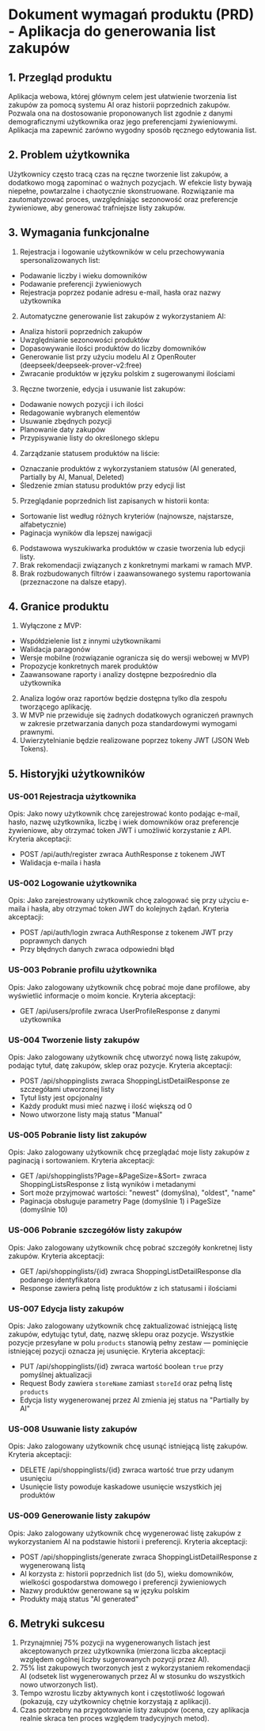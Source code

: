 # Dokument wymagań produktu (PRD) - Aplikacja do generowania list zakupów

## 1. Przegląd produktu

Aplikacja webowa, której głównym celem jest ułatwienie tworzenia list zakupów za pomocą systemu AI oraz historii poprzednich zakupów. Pozwala ona na dostosowanie proponowanych list zgodnie z danymi demograficznymi użytkownika oraz jego preferencjami żywieniowymi. Aplikacja ma zapewnić zarówno wygodny sposób ręcznego edytowania list.

## 2. Problem użytkownika

Użytkownicy często tracą czas na ręczne tworzenie list zakupów, a dodatkowo mogą zapominać o ważnych pozycjach. W efekcie listy bywają niepełne, powtarzalne i chaotycznie skonstruowane. Rozwiązanie ma zautomatyzować proces, uwzględniając sezonowość oraz preferencje żywieniowe, aby generować trafniejsze listy zakupów.

## 3. Wymagania funkcjonalne

1. Rejestracja i logowanie użytkowników w celu przechowywania spersonalizowanych list:

- Podawanie liczby i wieku domowników
- Podawanie preferencji żywieniowych
- Rejestracja poprzez podanie adresu e-mail, hasła oraz nazwy użytkownika

2. Automatyczne generowanie list zakupów z wykorzystaniem AI:

- Analiza historii poprzednich zakupów
- Uwzględnianie sezonowości produktów
- Dopasowywanie ilości produktów do liczby domowników
- Generowanie list przy użyciu modelu AI z OpenRouter (deepseek/deepseek-prover-v2:free)
- Zwracanie produktów w języku polskim z sugerowanymi ilościami

3. Ręczne tworzenie, edycja i usuwanie list zakupów:

- Dodawanie nowych pozycji i ich ilości
- Redagowanie wybranych elementów
- Usuwanie zbędnych pozycji
- Planowanie daty zakupów
- Przypisywanie listy do określonego sklepu

4. Zarządzanie statusem produktów na liście:

- Oznaczanie produktów z wykorzystaniem statusów (AI generated, Partially by AI, Manual, Deleted)
- Śledzenie zmian statusu produktów przy edycji list

5. Przeglądanie poprzednich list zapisanych w historii konta:

- Sortowanie list według różnych kryteriów (najnowsze, najstarsze, alfabetycznie)
- Paginacja wyników dla lepszej nawigacji

6. Podstawowa wyszukiwarka produktów w czasie tworzenia lub edycji listy.
7. Brak rekomendacji związanych z konkretnymi markami w ramach MVP.
8. Brak rozbudowanych filtrów i zaawansowanego systemu raportowania (przeznaczone na dalsze etapy).

## 4. Granice produktu

1. Wyłączone z MVP:

- Współdzielenie list z innymi użytkownikami
- Walidacja paragonów
- Wersje mobilne (rozwiązanie ogranicza się do wersji webowej w MVP)
- Propozycje konkretnych marek produktów
- Zaawansowane raporty i analizy dostępne bezpośrednio dla użytkownika

2. Analiza logów oraz raportów będzie dostępna tylko dla zespołu tworzącego aplikację.
3. W MVP nie przewiduje się żadnych dodatkowych ograniczeń prawnych w zakresie przetwarzania danych poza standardowymi wymogami prawnymi.
4. Uwierzytelnianie będzie realizowane poprzez tokeny JWT (JSON Web Tokens).

## 5. Historyjki użytkowników

### US-001 Rejestracja użytkownika

Opis: Jako nowy użytkownik chcę zarejestrować konto podając e-mail, hasło, nazwę użytkownika, liczbę i wiek domowników oraz preferencje żywieniowe, aby otrzymać token JWT i umożliwić korzystanie z API.
Kryteria akceptacji:

- POST /api/auth/register zwraca AuthResponse z tokenem JWT
- Walidacja e-maila i hasła

### US-002 Logowanie użytkownika

Opis: Jako zarejestrowany użytkownik chcę zalogować się przy użyciu e-maila i hasła, aby otrzymać token JWT do kolejnych żądań.
Kryteria akceptacji:

- POST /api/auth/login zwraca AuthResponse z tokenem JWT przy poprawnych danych
- Przy błędnych danych zwraca odpowiedni błąd

### US-003 Pobranie profilu użytkownika

Opis: Jako zalogowany użytkownik chcę pobrać moje dane profilowe, aby wyświetlić informacje o moim koncie.
Kryteria akceptacji:

- GET /api/users/profile zwraca UserProfileResponse z danymi użytkownika

### US-004 Tworzenie listy zakupów

Opis: Jako zalogowany użytkownik chcę utworzyć nową listę zakupów, podając tytuł, datę zakupów, sklep oraz pozycje.
Kryteria akceptacji:

- POST /api/shoppinglists zwraca ShoppingListDetailResponse ze szczegółami utworzonej listy
- Tytuł listy jest opcjonalny
- Każdy produkt musi mieć nazwę i ilość większą od 0
- Nowo utworzone listy mają status "Manual"

### US-005 Pobranie listy list zakupów

Opis: Jako zalogowany użytkownik chcę przeglądać moje listy zakupów z paginacją i sortowaniem.
Kryteria akceptacji:

- GET /api/shoppinglists?Page=&PageSize=&Sort= zwraca ShoppingListsResponse z listą wyników i metadanymi
- Sort może przyjmować wartości: "newest" (domyślna), "oldest", "name"
- Paginacja obsługuje parametry Page (domyślnie 1) i PageSize (domyślnie 10)

### US-006 Pobranie szczegółów listy zakupów

Opis: Jako zalogowany użytkownik chcę pobrać szczegóły konkretnej listy zakupów.
Kryteria akceptacji:

- GET /api/shoppinglists/{id} zwraca ShoppingListDetailResponse dla podanego identyfikatora
- Response zawiera pełną listę produktów z ich statusami i ilościami

### US-007 Edycja listy zakupów

Opis: Jako zalogowany użytkownik chcę zaktualizować istniejącą listę zakupów, edytując tytuł, datę, nazwę sklepu oraz pozycje. Wszystkie pozycje przesyłane w polu `products` stanowią pełny zestaw — pominięcie istniejącej pozycji oznacza jej usunięcie.
Kryteria akceptacji:

- PUT /api/shoppinglists/{id} zwraca wartość boolean `true` przy pomyślnej aktualizacji
- Request Body zawiera `storeName` zamiast `storeId` oraz pełną listę `products`
- Edycja listy wygenerowanej przez AI zmienia jej status na "Partially by AI"

### US-008 Usuwanie listy zakupów

Opis: Jako zalogowany użytkownik chcę usunąć istniejącą listę zakupów.
Kryteria akceptacji:

- DELETE /api/shoppinglists/{id} zwraca wartość true przy udanym usunięciu
- Usunięcie listy powoduje kaskadowe usunięcie wszystkich jej produktów

### US-009 Generowanie listy zakupów

Opis: Jako zalogowany użytkownik chcę wygenerować listę zakupów z wykorzystaniem AI na podstawie historii i preferencji.
Kryteria akceptacji:

- POST /api/shoppinglists/generate zwraca ShoppingListDetailResponse z wygenerowaną listą
- AI korzysta z: historii poprzednich list (do 5), wieku domowników, wielkości gospodarstwa domowego i preferencji żywieniowych
- Nazwy produktów generowane są w języku polskim
- Produkty mają status "AI generated"

## 6. Metryki sukcesu

1. Przynajmniej 75% pozycji na wygenerowanych listach jest akceptowanych przez użytkownika (mierzona liczba akceptacji względem ogólnej liczby sugerowanych pozycji przez AI).
2. 75% list zakupowych tworzonych jest z wykorzystaniem rekomendacji AI (odsetek list wygenerowanych przez AI w stosunku do wszystkich nowo utworzonych list).
3. Tempo wzrostu liczby aktywnych kont i częstotliwość logowań (pokazują, czy użytkownicy chętnie korzystają z aplikacji).
4. Czas potrzebny na przygotowanie listy zakupów (ocena, czy aplikacja realnie skraca ten proces względem tradycyjnych metod).
